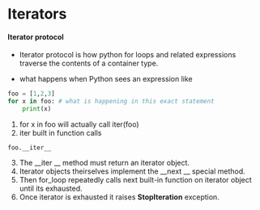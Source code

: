 # Iterators

<h4>Iterator protocol</h4>

- Iterator protocol is how python for loops and related expressions traverse the contents of a container type.

- what happens when Python sees an expression like 

```python
foo = [1,2,3]
for x in foo: # what is happening in this exact statement
    print(x)
```

1. for x in foo will actually call iter(foo)
2. iter built in function calls 
```
foo.__iter__ 
```
3. The __iter __ method must return an iterator object.
4. Iterator objects theirselves implement the __next __ special method.
5. Then for_loop repeatedly calls next built-in function on iterator object until its exhausted.
5. Once iterator is exhausted it raises **StopIteration** exception.
